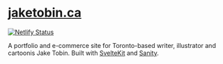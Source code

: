 # [jaketobin.ca](https://jaketobin.ca)

[![Netlify Status](https://api.netlify.com/api/v1/badges/f9c2c405-2ee7-4ac3-9dd4-79f558be82a6/deploy-status)](https://app.netlify.com/sites/subtle-elf-13a782/deploys)

A portfolio and e-commerce site for Toronto-based writer, illustrator and cartoonis Jake Tobin. Built with [SvelteKit](https://kit.svelte.dev) and [Sanity](https://www.sanity.io).
